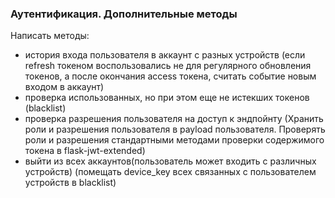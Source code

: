 ### Аутентификация. Дополнительные методы

Написать методы:
- история входа пользователя в аккаунт с разных устройств
    (если refresh токеном воспользовались не для регулярного обновления токенов, а после окончания access токена, считать событие новым входом в аккаунт)
- проверка использованных, но при этом еще не истекших токенов (blacklist)
- проверка разрешения пользователя на доступ к эндпойнту
    (Хранить роли и разрешения пользователя в payload пользователя. Проверять роли и разрешения стандартными методами проверки содержимого токена в flask-jwt-extended)
- выйти из всех аккаунтов(пользователь может входить с различных устройств)
    (помещать device_key всех связанных с пользователем устройств в blacklist)

